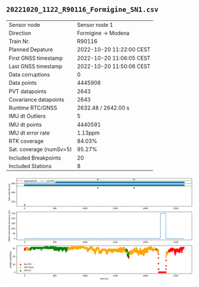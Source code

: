 
`20221020_1122_R90116_Formigine_SN1.csv`
----
|                         |                          |
| ----------------------- | ------------------------ |
| Sensor node             | Sensor node 1            |
| Direction               | Formigine -> Modena      |
| Train Nr.               | R90116                   |
| Planned Depature        | 2022-10-20 11:22:00 CEST |
| First GNSS timestamp    | 2022-10-20 11:06:05 CEST |
| Last GNSS timestamp     | 2022-10-20 11:50:06 CEST |
| Data corruptions        | 0                        |
| Data points             | 4445906                  |
| PVT datapoints          | 2643                     |
| Covariance datapoints   | 2643                     |
| Runtime RTC/GNSS        | 2632.48 / 2642.00 s      |
| IMU dt Outliers         | 5                        |
| IMU dt points           | 4440591                  |
| IMU dt error rate       | 1.13ppm                  |
| RTK coverage            | 84.03%                   |
| Sat. coverage (numSv>5) | 95.27%                   |
| Included Breakpoints    | 20                       |
| Included Stations       | 8                        |

![](fig/plot.png)
